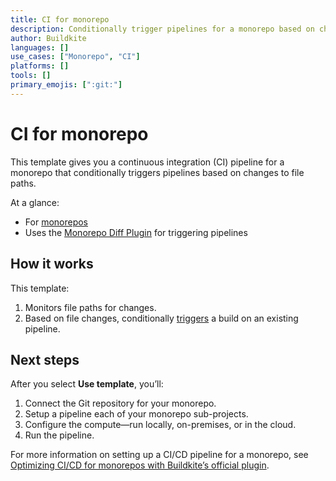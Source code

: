 ```yaml
---
title: CI for monorepo
description: Conditionally trigger pipelines for a monorepo based on changes to file paths.
author: Buildkite
languages: []
use_cases: ["Monorepo", "CI"]
platforms: []
tools: []
primary_emojis: [":git:"]
---
```


# CI for monorepo

This template gives you a continuous integration (CI) pipeline for a monorepo that conditionally triggers pipelines based on changes to file paths.

At a glance:

- For [monorepos](https://en.wikipedia.org/wiki/Monorepo)
- Uses the [Monorepo Diff Plugin](https://github.com/buildkite-plugins/monorepo-diff-buildkite-plugin) for triggering pipelines

## How it works

This template:

1. Monitors file paths for changes.
2. Based on file changes, conditionally [triggers](https://buildkite.com/docs/pipelines/trigger-step) a build on an existing pipeline.

## Next steps

After you select **Use template**, you’ll:

1. Connect the Git repository for your monorepo.
2. Setup a pipeline each of your monorepo sub-projects.
3. Configure the compute—run locally, on-premises, or in the cloud.
4. Run the pipeline.

For more information on setting up a CI/CD pipeline for a monorepo, see [Optimizing CI/CD for monorepos with Buildkite’s official plugin](https://buildkite.com/blog/solving-ci-cd-in-monorepos-with-buildkite-s-official-plugin).
